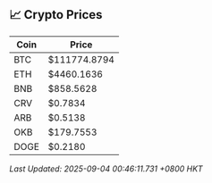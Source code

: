 ## 📈 Crypto Prices

| Coin | Price |
| ---- | ----- |
| BTC | $111774.8794 |
| ETH | $4460.1636 |
| BNB | $858.5628 |
| CRV | $0.7834 |
| ARB | $0.5138 |
| OKB | $179.7553 |
| DOGE | $0.2180 |

_Last Updated: 2025-09-04 00:46:11.731 +0800 HKT_